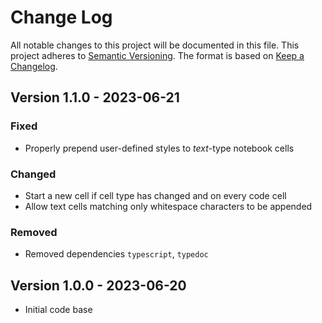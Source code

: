 # Change Log

All notable changes to this project will be documented in this file.
This project adheres to [Semantic Versioning](http://semver.org/).
The format is based on [Keep a Changelog](http://keepachangelog.com/).

## Version 1.1.0 - 2023-06-21

### Fixed
- Properly prepend user-defined styles to *text*-type notebook cells

### Changed
- Start a new cell if cell type has changed and on every code cell
- Allow text cells matching only whitespace characters to be appended

### Removed
- Removed dependencies `typescript`, `typedoc`


## Version 1.0.0 - 2023-06-20
- Initial code base
